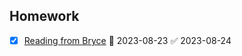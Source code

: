 ## Homework
- [x] [Reading from Bryce](https://iu.instructure.com/courses/2170438/discussion_topics/12983699) 📅 2023-08-23 ✅ 2023-08-24